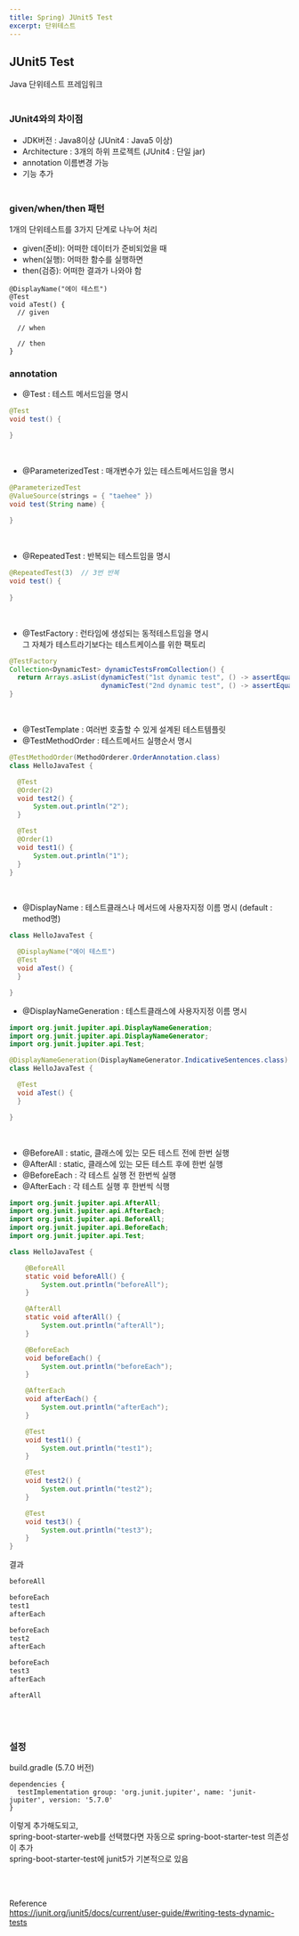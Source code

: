 ```yaml
---
title: Spring) JUnit5 Test
excerpt: 단위테스트
---
```


## JUnit5 Test
Java 단위테스트 프레임워크 <br/><br/>

### JUnit4와의 차이점
- JDK버전 : Java8이상 (JUnit4 : Java5 이상)
- Architecture : 3개의 하위 프로젝트 (JUnit4 : 단일 jar)
- annotation 이름변경 가능
- 기능 추가 <br/><br/>

### given/when/then 패턴  
1개의 단위테스트를 3가지 단계로 나누어 처리  
- given(준비): 어떠한 데이터가 준비되었을 때
- when(실행): 어떠한 함수를 실행하면
- then(검증): 어떠한 결과가 나와야 함   

```
@DisplayName("에이 테스트")
@Test
void aTest() {
  // given

  // when

  // then
}
```


### annotation  
- @Test : 테스트 메서드임을 명시  
```java
@Test
void test() {

}
```  

<br/>

- @ParameterizedTest : 매개변수가 있는 테스트메서드임을 명시  
```java
@ParameterizedTest
@ValueSource(strings = { "taehee" })
void test(String name) {
    
}
```  

<br/>

- @RepeatedTest : 반복되는 테스트임을 명시  

```java
@RepeatedTest(3)  // 3번 반복
void test() {
    
}
```

<br/>

- @TestFactory : 런타임에 생성되는 동적테스트임을 명시  
  그 자체가 테스트라기보다는 테스트케이스를 위한 팩토리
  
```java
@TestFactory
Collection<DynamicTest> dynamicTestsFromCollection() {
  return Arrays.asList(dynamicTest("1st dynamic test", () -> assertEquals(6, 3 * 2)),
                       dynamicTest("2nd dynamic test", () -> assertEquals(4, 2 * 2)));
}
```

<br/>

- @TestTemplate : 여러번 호출할 수 있게 설계된 테스트템플릿
- @TestMethodOrder : 테스트메서드 실행순서 명시

```java
@TestMethodOrder(MethodOrderer.OrderAnnotation.class)
class HelloJavaTest {

  @Test
  @Order(2)
  void test2() {
      System.out.println("2");
  }

  @Test
  @Order(1)
  void test1() {
      System.out.println("1");
  }
}
```

<br/>

- @DisplayName : 테스트클래스나 메서드에 사용자지정 이름 명시
  (default : method명)

```java
class HelloJavaTest {

  @DisplayName("에이 테스트")
  @Test
  void aTest() {
  }

}
```

- @DisplayNameGeneration : 테스트클래스에 사용자지정 이름 명시

```java
import org.junit.jupiter.api.DisplayNameGeneration;
import org.junit.jupiter.api.DisplayNameGenerator;
import org.junit.jupiter.api.Test;

@DisplayNameGeneration(DisplayNameGenerator.IndicativeSentences.class)
class HelloJavaTest {

  @Test
  void aTest() {
  }

}
```

<br/>

- @BeforeAll : static, 클래스에 있는 모든 테스트 전에 한번 실행
- @AfterAll : static, 클래스에 있는 모든 테스트 후에 한번 실행
- @BeforeEach : 각 테스트 실행 전 한번씩 실행
- @AfterEach : 각 테스트 실행 후 한번씩 식행

```java
import org.junit.jupiter.api.AfterAll;
import org.junit.jupiter.api.AfterEach;
import org.junit.jupiter.api.BeforeAll;
import org.junit.jupiter.api.BeforeEach;
import org.junit.jupiter.api.Test;

class HelloJavaTest {

    @BeforeAll
    static void beforeAll() {
        System.out.println("beforeAll");
    }

    @AfterAll
    static void afterAll() {
        System.out.println("afterAll");
    }

    @BeforeEach
    void beforeEach() {
        System.out.println("beforeEach");
    }

    @AfterEach
    void afterEach() {
        System.out.println("afterEach");
    }

    @Test
    void test1() {
        System.out.println("test1");
    }

    @Test
    void test2() {
        System.out.println("test2");
    }

    @Test
    void test3() {
        System.out.println("test3");
    }
}
```  

결과  
```java
beforeAll

beforeEach
test1
afterEach

beforeEach
test2
afterEach

beforeEach
test3
afterEach

afterAll
```

<br/><br/>

### 설정
build.gradle (5.7.0 버전)  
```
dependencies {
  testImplementation group: 'org.junit.jupiter', name: 'junit-jupiter', version: '5.7.0'
}
```  
이렇게 추가해도되고,  
spring-boot-starter-web를 선택했다면 자동으로 spring-boot-starter-test 의존성이 추가  
spring-boot-starter-test에 junit5가 기본적으로 있음

<br/><br/>

Reference  
https://junit.org/junit5/docs/current/user-guide/#writing-tests-dynamic-tests

